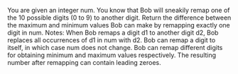 You are given an integer num. You know that Bob will sneakily remap one of the 10 possible digits (0 to 9) to another digit.
Return the difference between the maximum and minimum values Bob can make by remapping exactly one digit in num.
Notes:
When Bob remaps a digit d1 to another digit d2, Bob replaces all occurrences of d1 in num with d2.
Bob can remap a digit to itself, in which case num does not change.
Bob can remap different digits for obtaining minimum and maximum values respectively.
The resulting number after remapping can contain leading zeroes.
